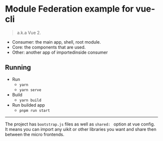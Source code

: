 # Module Federation example for vue-cli

> a.k.a Vue 2.

- Consumer: the main app, shell, root module.
- Core: the components that are used.
- Other: another app of importedinside consumer

## Running

- Run
  - `yarn`
  - `yarn serve`
- Build
  - `yarn build`
- Run builded app
  - `pnpm run start`

---

The project has `bootstrap.js` files as well as `shared: ` option at vue config. It means you can import any uikit or other libraries you want and share then between the micro frontends.
